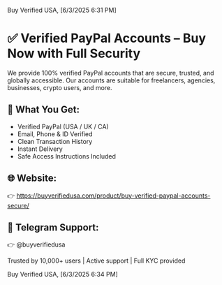  Buy Verified USA, [6/3/2025 6:31 PM]
# ✅ Verified PayPal Accounts – Buy Now with Full Security

We provide 100% verified PayPal accounts that are secure, trusted, and globally accessible. Our accounts are suitable for freelancers, agencies, businesses, crypto users, and more.

## 💼 What You Get:
- Verified PayPal (USA / UK / CA)
- Email, Phone & ID Verified
- Clean Transaction History
- Instant Delivery
- Safe Access Instructions Included

## 🌐 Website:
👉 https://buyverifiedusa.com/product/buy-verified-paypal-accounts-secure/

## 📩 Telegram Support:
👉 @buyverifiedusa

Trusted by 10,000+ users | Active support | Full KYC provided

Buy Verified USA, [6/3/2025 6:34 PM]
 
